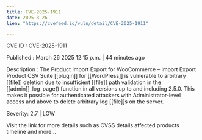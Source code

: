 ```yaml
---
title: CVE-2025-1911
date: 2025-3-26
lien: "https://cvefeed.io/vuln/detail/CVE-2025-1911"

---
```


CVE ID : CVE-2025-1911

Published :  March 26
2025
12:15 p.m. | 44 minutes ago

Description : The Product Import Export for WooCommerce – Import Export Product CSV Suite [[plugin]] for  [[WordPress]] is vulnerable to arbitrary [[file]] deletion due to insufficient [[file]] path validation in the [[admin]]_log_page() function in all versions up to
and including
2.5.0. This makes it possible for authenticated attackers
with Administrator-level access and above
to delete arbitrary log [[file]]s on the server.

Severity: 2.7 | LOW

Visit the link for more details
such as CVSS details
affected products
timeline
and more...
